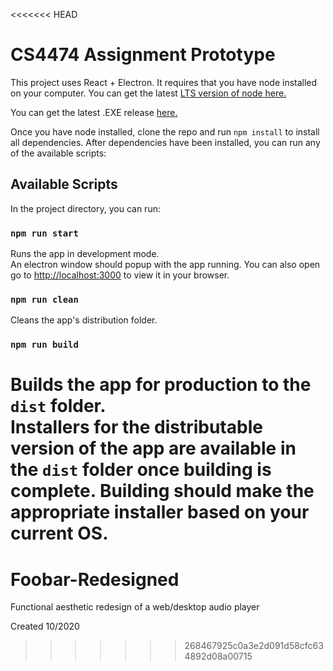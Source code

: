 <<<<<<< HEAD

# CS4474 Assignment Prototype

This project uses React + Electron. It requires that you have node installed on your computer. You can get the latest [LTS version of node here.](https://nodejs.org/en/download/)

You can get the latest .EXE release [here.](https://github.com/MarioScripts/CS4474-Prototype/releases)

Once you have node installed, clone the repo and run `npm install` to install all dependencies. After dependencies have been installed, you can run any of the available scripts:

## Available Scripts

In the project directory, you can run:

### `npm run start`

Runs the app in development mode.\
An electron window should popup with the app running.
You can also open go to [http://localhost:3000](http://localhost:3000) to view it in your browser.

### `npm run clean`

Cleans the app's distribution folder.

### `npm run build`

Builds the app for production to the `dist` folder.\
Installers for the distributable version of the app are available in the `dist` folder once building is complete.
Building should make the appropriate installer based on your current OS.
=======
# Foobar-Redesigned
Functional aesthetic redesign of a web/desktop audio player

Created 10/2020
>>>>>>> 268467925c0a3e2d091d58cfc634892d08a00715

